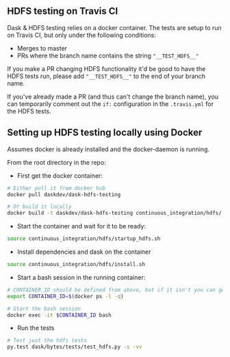 ## HDFS testing on Travis CI

Dask & HDFS testing relies on a docker container. The tests are setup to run on
Travis CI, but only under the following conditions:

- Merges to master
- PRs where the branch name contains the string `"__TEST_HDFS__"`

If you make a PR changing HDFS functionality it'd be good to have the HDFS
tests run, please add `"__TEST_HDFS__"` to the end of your branch name.

If you've already made a PR (and thus can't change the branch name), you can
temporarily comment out the `if:` configuration in the `.travis.yml` for the
HDFS tests.

## Setting up HDFS testing locally using Docker

Assumes docker is already installed and the docker-daemon is running.

From the root directory in the repo:

- First get the docker container:

```bash
# Either pull it from docker hub
docker pull daskdev/dask-hdfs-testing

# Or build it locally
docker build -t daskdev/dask-hdfs-testing continuous_integration/hdfs/
```

- Start the container and wait for it to be ready:

```bash
source continuous_integration/hdfs/startup_hdfs.sh
```

- Install dependencies and dask on the container

```bash
source continuous_integration/hdfs/install.sh
```

- Start a bash session in the running container:

```bash
# CONTAINER_ID should be defined from above, but if it isn't you can get it from
export CONTAINER_ID=$(docker ps -l -q)

# Start the bash session
docker exec -it $CONTAINER_ID bash
```

- Run the tests

```bash
# Test just the hdfs tests
py.test dask/bytes/tests/test_hdfs.py -s -vv
```
